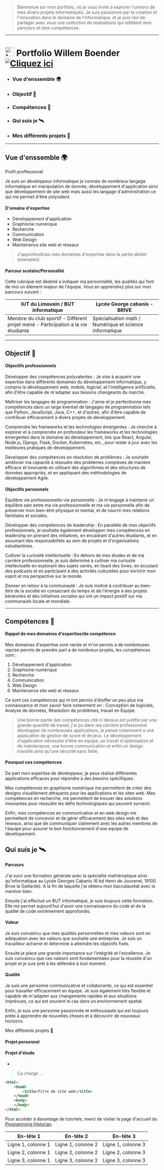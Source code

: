 > Bienvenue sur mon portfolio, où je vous invite à explorer l'univers de mes divers projets informatiques. Je suis passionné par la création et l'innovation dans le domaine de l'informatique, et je suis ravi de partager avec vous une collection de réalisations qui reflètent mon parcours et mes compétences.
---
 # <img  class="image" src="https://i1.sndcdn.com/artworks-7zewNwgndPzFIVug-6Wy4XA-t500x500.jpg" alt="Logo" width="30"/> Portfolio Willem Boender [![Cliquez ici](https://img.shields.io/badge/LinkedIn-Connect-blue)](https://www.linkedin.com/in/willem-boender-24a6622b5/)
 -  ### Vue d'enssemble 🌍​
 -  ### Objectif 🔭​
 -  ### Compétences 📖​
 -  ### Qui suis je ​​🛰️​
 -  ### Mes différents projets ​​👷​

---

Vue d'enssemble 🌍​
---

Profil proffessionel

Je suis un développeur informatique je connais de nombreux langage informatique en manipulation de donnée, développement d'application ainsi que développement de site web mais aussi les langage d'administration ce qui me permet d'être polyvalent.  

#### D'omaine d'expertise

- Développement d'application
- Graphisme numérique 
- Recherche 
- Communication 
- Web Design
- Maintenance site web et réseaux
> J'approfondirais mes domaines d'expertise dans la partie dédier (exemples) 

#### Parcour scolaire/Personalité

Cette rubrique est destiné a indiquer ma personnalité, les qualités qui font de moi un élément majeur de l'équipe. Vous en apprendrez plus sur mon parcours suivant :

| IUT du Limousin / BUT informatique                 | Lycée George cabanis - BRIVE   |
| --------------------------- | --------------------------- |
| Membre du club sportif - Différent projet mené - Participation a la vie étudiante | Spécialisation math / Numérique et science informatique|
---

Objectif 🔭​
-

#### Objectifs professionnels

Développer des compétences polyvalentes : Je vise à acquérir une expertise dans différents domaines du développement informatique, y compris le développement web, mobile, logiciel, et l'intelligence artificielle, afin d'être capable de m'adapter aux besoins changeants du marché.

Maîtriser les langages de programmation : J'aime et je perfectionne mes compétences dans un large éventail de langages de programmation tels que Python, JavaScript, Java, C++, et d'autres, afin d'être capable de contribuer efficacement à divers projets de développement.

Comprendre les frameworks et les technologies émergentes : Je cherche à explorer et à comprendre en profondeur les frameworks et les technologies émergentes dans le domaine du développement, tels que React, Angular, Node.js, Django, Flask, Docker, Kubernetes, etc., pour rester à jour avec les meilleures pratiques de développement.

Développer des compétences en résolution de problèmes : Je souhaite améliorer ma capacité à résoudre des problèmes complexes de manière efficace et innovante en utilisant des algorithmes et des structures de données appropriés, et en appliquant des méthodologies de développement Agile.

#### Objectifs personnels

Équilibre vie professionnelle-vie personnelle : Je m'engage à maintenir un équilibre sain entre ma vie professionnelle et ma vie personnelle afin de préserver mon bien-être physique et mental, et de nourrir mes relations familiales et sociales.

Développer des compétences de leadership : En parallèle de mes objectifs professionnels, je souhaite également développer mes compétences en leadership en prenant des initiatives, en encadrant d'autres étudiants, et en assumant des responsabilités au sein de projets et d'organisations estudiantines.

Cultiver la curiosité intellectuelle : En dehors de mes études et de ma carrière professionnelle, je suis déterminé à cultiver ma curiosité intellectuelle en explorant des sujets variés, en lisant des livres, en écoutant des podcasts et en participant à des activités culturelles pour enrichir mon esprit et ma perspective sur le monde.

Donner en retour à la communauté : Je suis motivé à contribuer au bien-être de la société en consacrant du temps et de l'énergie à des projets bénévoles et des initiatives sociales qui ont un impact positif sur ma communauté locale et mondiale.

---

Compétences 📖​
-

#### Rappel de mes domaines d'expertise/de compétence

Mes domaines d'expertise sont variée et m'on permis a de nombreuses reprise permis de prendre part a de nombreux projets, les compétences sont : 

1. Développement d'application
2. Graphisme numérique
3. Recherche
4. Communication
5. Web Design
6. Maintenance site web et réseaux

Ce sont ces compétences qui m'ont permis d'étoffer un peu plus ma connaissance et mon savoir faire notamment en : Conception de logiciels, Analyse de données, Résolution de problèmes, travail en Équipe.

> Une bonne partie des compétences cité ci dessus est justifié par une grande quantité de travail, j'ai pu dans ma carrière professionnel développer de nombreuses applications, je pense notamment a une application de gestion de score et de jeux. Le développement d'application nécessite d'être en équipe, un travail d'optimisation et de maintenance, une bonne communication et enfin un design travaillé ainsi qu'une  sécurité sans faille.

#### Pourquoi ces compétences


De part mon expertise de développeur, je peux réalisé différentes applications efficaces pour répondre à des besoins spécifiques.

Mes compétences en graphisme numérique me permettent de créer des designs visuellement attrayants pour les applications et les sites web. Mes compétences en recherche, me permettent de trouver des solutions innovantes pour résoudre les défis technologiques qui peuvent survenir.

Enfin, mes compétences en communication et en web design me permettent de concevoir et de gérer efficacement des sites web et des réseaux, ainsi que de communiquer clairement avec les autres membres de l'équipe pour assurer le bon fonctionnement d'une equipe de dévellopement.

Qui suis je ​​🛰️​
-

#### Parcours 
J'ai suivi une formation générale avec la spécialité mathématique ainsi qu'informatique au Lycée Georges Cabanis  (6 bd Henri de Jouvenel, 19100 Brive la Gaillarde). A la fin de laquelle j'ai obtenu mon baccalauréat avec la mention bien.

Ensuite j'ai effectué un BUT informatique, je suis toujours cette formation. Elle me permet aujourd'hui d'avoir une connaissance du code et de la qualité de code extrêmement approfondis.

#### Valeur
Je suis convaincu que mes qualités personnelles et mes valeurs sont en adéquation avec les valeurs que souhaite une entreprise. Je suis un travailleur acharné et déterminé à atteindre les objectifs fixés. 

Ensuite je place une grande importance sur l'intégrité et l'excellence. Je suis convaincu que ces valeurs sont fondamentales pour la réussite d'un projet et je suis prêt à les défendre à tout moment.

#### Qualité

Je suis une personne communicative et collaborante, ce qui est essentiel pour travailler efficacement en équipe. Je suis également très flexible et capable de m'adapter aux changements rapides et aux situations imprévues, ce qui est souvent le cas dans un environnement spatial.

Enfin, je suis une personne passionnée et enthousiaste qui est toujours prête à apprendre de nouvelles choses et à découvrir de nouveaux horizons.

Mes différents projets ​​👷​

#### Projet personnel



#### Projet d'étude



-
> Ca charge ...


```html
<html>
    <head>
        <title>Titre de site web</title>
    </head>
    <body>
    </body>
</html>
```

Pour accéder à davantage de tutoriels, merci de visiter la page d'accueil du [Programming Historian](/ "Programming Historian main page").



| En-tête 1                   | En-tête 2                   | En-tête 3                   |
| --------------------------- | --------------------------- | --------------------------- |
| Ligne 1, colonne 1 | Ligne 1, colonne 2 | Ligne 1, colonne 3  |
| Ligne 2, colonne 1 | Ligne 2, colonne 2 | Ligne 2, colonne 3  |
| Ligne 3, colonne 1 | Ligne 3, colonne 2 | Ligne 3, colonne 3  |

<!---
WilBndr/WilBndr is a ✨ special ✨ repository because its `README.md` (this file) appears on your GitHub profile.
You can click the Preview link to take a look at your changes.
--->
